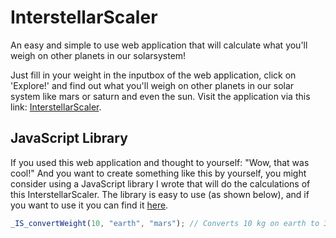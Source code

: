 # InterstellarScaler
An easy and simple to use web application that will calculate what you'll weigh on other planets in our solarsystem!

Just fill in your weight in the inputbox of the web application, click on 'Explore!' and find out what you'll weigh on other planets in our solar system like mars or saturn and even the sun. Visit the application via this link: [InterstellarScaler](https://ericcornelissen.github.io/InterstellarScaler/).

## JavaScript Library
If you used this web application and thought to yourself: "Wow, that was cool!" And you want to create something like this by yourself, you might consider using a JavaScript library I wrote that will do the calculations of this InterstellarScaler. The library is easy to use (as shown below), and if you want to use it you can find it [here](https://github.com/ericcornelissen/InterstellarScaler-Library).

```JavaScript
_IS_convertWeight(10, "earth", "mars"); // Converts 10 kg on earth to 3.77 kg on mars.
```